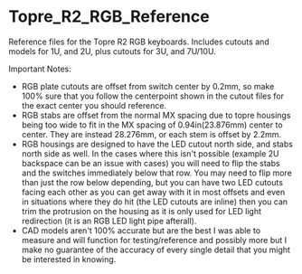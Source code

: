 # Topre_R2_RGB_Reference
Reference files for the Topre R2 RGB keyboards. Includes cutouts and models for 1U, and 2U, plus cutouts for 3U, and 7U/10U.

Important Notes:

- RGB plate cutouts are offset from switch center by 0.2mm, so make 100% sure that you follow the centerpoint shown in the cutout files for the exact center you should reference.
- RGB stabs are offset from the normal MX spacing due to topre housings being too wide to fit in the MX spacing of 0.94in(23.876mm) center to center. They are instead 28.276mm, or each stem is offset by 2.2mm.
- RGB housings are designed to have the LED cutout north side, and stabs north side as well. In the cases where this isn't possible (example 2U backspace can be an issue with cases) you will need to flip the stabs and the switches immediately below that row. You may need to flip more than just the row below depending, but you can have two LED cutouts facing each other as you can get away with it in most offsets and even in situations where they do hit (the LED cutouts are inline) then you can trim the protrusion on the housing as it is only used for LED light redirection (it is an RGB LED light pipe afterall).
- CAD models aren't 100% accurate but are the best I was able to measure and will function for testing/reference and possibly more but I make no guarantee of the accuracy of every single detail that you might be interested in knowing.
